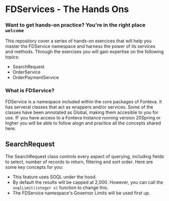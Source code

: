 # FDServices - The Hands Ons

### Want to get hands-on practice? You're in the right place `welcome`

This repository cover a series of hands-on exercices that will help you master the FDService namespace and harness the power of its services and methods. Through the exercises you will gain expertise on the following topics:

* SearchRequest
* OrderService
* OrderPaymentService

### What is FDService?
FDService is a namespace included within the core packages of Fonteva. It has serveral classes that act as wrappers and/or services. Some of the classes have been annotated as Global, making them accesible to you for use. IF you have access to a Fonteva Instance running version 20Spring  or higher you will be able to follow alogn and practice all the concepts shared here.

## SearchRequest
The SearchRequest class controls every aspect of querying, including fields to select, number of records to return, filtering and sort order. Here are some key concepts for you:

* This feature uses SOQL under the hood.
* By default the results will be capped at 2,000. However, you can call the `soqlLimit(integer x)` function to change this.
* The FDService namespace's Governor Limits will be used first up.




